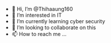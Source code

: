 - 👋 Hi, I’m @Thihaaung160
- 👀 I’m interested in IT
- 🌱 I’m currently learning cyber security
- 💞️ I’m looking to collaborate on this
- 📫 How to reach me ...

<!---
Thihaaung160/Thihaaung160 is a ✨ special ✨ repository because its `README.md` (this file) appears on your GitHub profile.
You can click the Preview link to take a look at your changes.
--->
